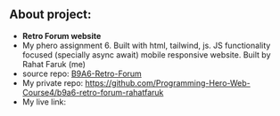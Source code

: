 ## About project:
  - **Retro Forum website**
  - My phero assignment 6. Built with html, tailwind, js. JS functionality focused (specially async await) mobile responsive website. Built by Rahat Faruk (me)
  - source repo: [B9A6-Retro-Forum](https://github.com/ProgrammingHero1/B9A6-Retro-Forum)
  - My private repo: https://github.com/Programming-Hero-Web-Course4/b9a6-retro-forum-rahatfaruk 
  - My live link: 